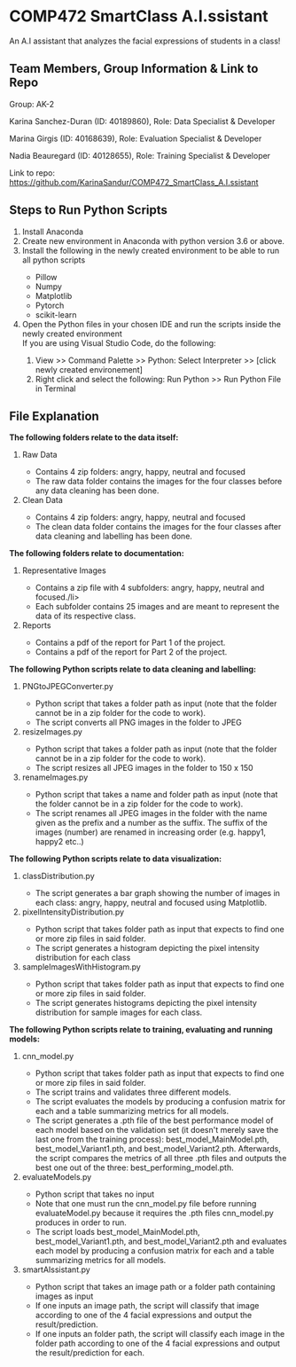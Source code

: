 # COMP472 SmartClass A.I.ssistant
An A.I assistant that analyzes the facial expressions of students in a class!

## Team Members, Group Information & Link to Repo

Group: AK-2

Karina Sanchez-Duran (ID: 40189860), Role: Data Specialist & Developer

Marina Girgis (ID: 40168639), Role: Evaluation Specialist & Developer

Nadia Beauregard (ID: 40128655), Role: Training Specialist & Developer

Link to repo: https://github.com/KarinaSandur/COMP472_SmartClass_A.I.ssistant

## Steps to Run Python Scripts

<ol type="1">
  <li>Install Anaconda</li>
  <li>Create new environment in Anaconda with python version 3.6 or above.</li>
  <li>Install the following in the newly created environment to be able to run all python scripts</li>
    <ul>
      <li>Pillow</li>
      <li>Numpy</li>
      <li>Matplotlib</li>
      <li>Pytorch</li>
      <li>scikit-learn</li>
    </ul>
  <li>Open the Python files in your chosen IDE and run the scripts inside the newly created environment</li>
  If you are using Visual Studio Code, do the following:
    <ol>
      <li>View >> Command Palette >> Python: Select Interpreter >> [click newly created environement] </li>
      <li>Right click and select the following: Run Python >> Run Python File in Terminal</li>
    </ol>
  
</ol>

## File Explanation

<strong>The following folders relate to the data itself:</strong>

<ol type="1">
  <li>Raw Data</li>
  <ul>
    <li>Contains 4 zip folders: angry, happy, neutral and focused</li>
    <li>The raw data folder contains the images for the four classes before any data cleaning has been done.</li>
  </ul>
  
  <li>Clean Data</li>
  <ul>
    <li>Contains 4 zip folders: angry, happy, neutral and focused</li>
    <li>The clean data folder contains the images for the four classes after data cleaning and labelling has been done.</li>
  </ul>
</ol>

<strong>The following folders relate to documentation:</strong>
<ol type="1">
  <li>Representative Images</li>
  <ul>
    <li>Contains a zip file with 4 subfolders: angry, happy, neutral and focused./li>
    <li>Each subfolder contains 25 images and are meant to represent the data of its respective class.</li>
  </ul>
  
  <li>Reports</li>
  <ul>
    <li>Contains a pdf of the report for Part 1 of the project.</li>
    <li>Contains a pdf of the report for Part 2 of the project.</li>
  </ul>
</ol>

<strong>The following Python scripts relate to data cleaning and labelling:</strong>

<ol type="1">
  <li>PNGtoJPEGConverter.py</li>
  <ul>
    <li>Python script that takes a folder path as input (note that the folder cannot be in a zip folder for the code to work).</li>
    <li>The script converts all PNG images in the folder to JPEG</li>
  </ul>
  
  <li>resizeImages.py</li>
  <ul>
    <li>Python script that takes a folder path as input (note that the folder cannot be in a zip folder for the code to work).</li>
    <li>The script resizes all JPEG images in the folder to 150 x 150</li>
  </ul>

  <li>renameImages.py</li>
  <ul>
    <li>Python script that takes a name and folder path as input (note that the folder cannot be in a zip folder for the code to work).</li>
    <li>The script renames all JPEG images in the folder with the name given as the prefix and a number as the suffix. The suffix of the images (number) are renamed in increasing order (e.g. happy1, happy2 etc..)</li>
    
  </ul>
</ol>

<strong>The following Python scripts relate to data visualization:</strong>

<ol type="1">
  <li>classDistribution.py</li>
  <ul>
    <li>The script generates a bar graph showing the number of images in each class: angry, happy, neutral and focused using Matplotlib.</li>
  </ul>
  
  <li>pixelIntensityDistribution.py</li>
  <ul>
    <li>Python script that takes folder path as input that expects to find one or more zip files in said folder.</li>
    <li>The script generates a histogram depicting the pixel intensity distribution for each class</li>
  </ul>

  <li>sampleImagesWithHistogram.py</li>
  <ul>
    <li>Python script that takes folder path as input that expects to find one or more zip files in said folder.</li>
    <li>The script generates histograms depicting the pixel intensity distribution for sample images for each class.</li>
  </ul>
  
</ol>

<strong>The following Python scripts relate to training, evaluating and running models:</strong>

<ol type="1">
  <li>cnn_model.py</li>
  <ul>
    <li>Python script that takes folder path as input that expects to find one or more zip files in said folder.</li>
    <li>The script trains and validates three different models.</li>
    <li>The script evaluates the models by producing a confusion matrix for each and a table summarizing metrics for all models.</li>
    <li>The script generates a .pth file of the best performance model of each model based on the validation set (it doesn't merely save the last one from the training process): best_model_MainModel.pth, best_model_Variant1.pth, and best_model_Variant2.pth. Afterwards, the script compares the metrics of all three .pth files and outputs the best one out of the three: best_performing_model.pth.</li>
  </ul>
  
  <li>evaluateModels.py</li>
  <ul>
    <li>Python script that takes no input</li>
    <li>Note that one must run the cnn_model.py file before running evaluateModel.py because it requires the .pth files cnn_model.py produces in order to run.</li>
    <li>The script loads best_model_MainModel.pth, best_model_Variant1.pth, and best_model_Variant2.pth and evaluates each model by producing a confusion matrix for each and a table summarizing metrics for all models.</li>
  </ul>

  <li>smartAIssistant.py</li>
  <ul>
    <li>Python script that takes an image path or a folder path containing images as input</li>
    <li>If one inputs an image path, the script will classify that image according to one of the 4 facial expressions and output the result/prediction.</li>
    <li>If one inputs an folder path, the script will classify each image in the folder path according to one of the 4 facial expressions and output the result/prediction for each.</li>
  </ul>
  
</ol>


